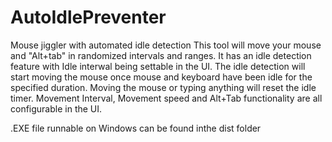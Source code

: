 # AutoIdlePreventer
Mouse jiggler with automated idle detection
This tool will move your mouse and "Alt+tab" in randomized intervals and ranges.
It has an idle detection feature with Idle interwal being settable in the UI.
The idle detection will start moving the mouse once mouse and keyboard have been idle for the specified duration. 
Moving the mouse or typing anything will reset the idle timer.
Movement Interval, Movement speed and Alt+Tab functionality are all configurable in the UI.

.EXE file runnable on Windows can be found inthe dist folder
